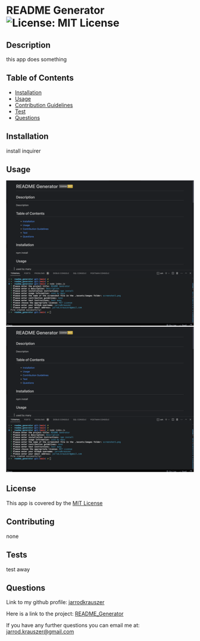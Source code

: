 # README Generator     ![License: MIT License](https://img.shields.io/badge/License-MIT-yellow.svg)
  
  ## Description
  
  this app does something

  ## Table of Contents

  - [Installation](#installation)
  - [Usage](#usage)
  - [Contribution Guidelines](#contributing)
  - [Test](#tests)
  - [Questions](#questions)

  ## Installation

  install inquirer

  ## Usage

  ![screenshot.png](assets/images/screenshot.png)
![screenshot.png](assets/images/screenshot.png)


  ## License
  
  This app is covered by the [MIT License](https://opensource.org/licenses/MIT)

  ## Contributing

  none
 
  
  ## Tests

  test away

  ## Questions

  Link to my github profile: [jarrodkrauszer](https://github.com/jarrodkrauszer)

  Here is a link to the project: [README_Generator](https://github.com/jarrodkrauszer/readme_generator)
  
  If you have any further questions you can email me at: [jarrod.krauszer@gmail.com](jarrod.krauszer@gmail.com)
